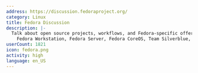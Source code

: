 ```yaml
---
address: https://discussion.fedoraproject.org/
category: Linux
title: Fedora Discussion
description: |-
  Talk about open source projects, workflows, and Fedora-specific offerings such as
    Fedora Workstation, Fedora Server, Fedora CoreOS, Team Silverblue, and more
userCount: 1821
icon: fedora.png
activity: high
language: en_US
---
```


